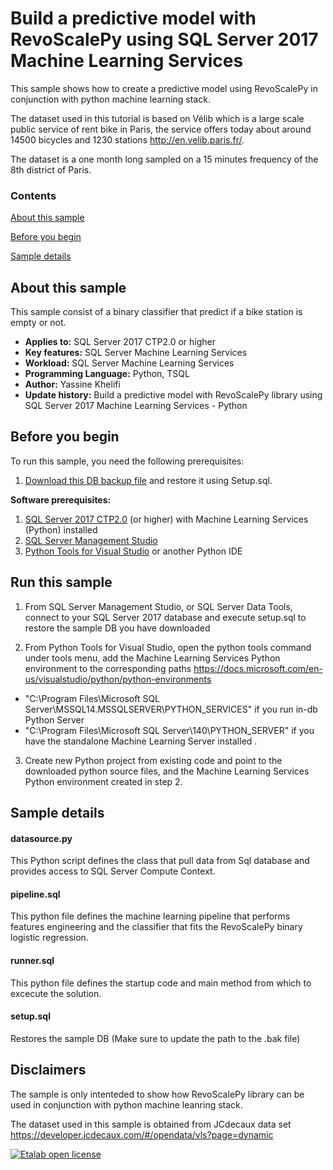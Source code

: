 # Build a predictive model with RevoScalePy using SQL Server 2017 Machine Learning Services

This sample shows how to create a predictive model using RevoScalePy in conjunction with python machine learning stack.

The dataset  used in this tutorial is based on Vélib which is a large scale public service of rent bike in Paris, the service offers today about around 14500 bicycles and 1230 stations http://en.velib.paris.fr/.

The dataset is a one month long  sampled on a 15 minutes frequency of the 8th district of Paris.


### Contents

[About this sample](#about-this-sample)

[Before you begin](#before-you-begin)

[Sample details](#sample-details)




## About this sample


This sample consist of a  binary classifier that predict if a bike station is empty or not.




- **Applies to:** SQL Server 2017 CTP2.0 or higher
- **Key features:** SQL Server Machine Learning Services 
- **Workload:** SQL Server Machine Learning Services
- **Programming Language:** Python, TSQL
- **Author:** Yassine Khelifi
- **Update history:** Build a predictive model with RevoScalePy library using SQL Server 2017 Machine Learning Services - Python 



## Before you begin

To run this sample, you need the following prerequisites: 
1. [Download this DB backup file](https://sq14samples.blob.core.windows.net/data/velibDB.bak) and restore it using Setup.sql. 

**Software prerequisites:**


1. [SQL Server 2017 CTP2.0](https://www.microsoft.com/en-us/sql-server/sql-server-2017) (or higher) with Machine Learning Services (Python) installed
2. [SQL Server Management Studio](https://docs.microsoft.com/en-us/sql/ssms/download-sql-server-management-studio-ssms)
3. [Python Tools for Visual Studio](https://www.visualstudio.com/vs/python/) or another Python IDE

## Run this sample
1. From SQL Server Management Studio, or SQL Server Data Tools, connect to your SQL Server 2017 database and execute setup.sql to restore the sample DB you have downloaded 

2. From Python Tools for Visual Studio, open the python tools command under tools menu, add the Machine Learning Services Python environment to the corresponding paths https://docs.microsoft.com/en-us/visualstudio/python/python-environments

  *  "C:\Program Files\Microsoft SQL Server\MSSQL14.MSSQLSERVER\PYTHON_SERVICES" if you run in-db Python Server
  *  "C:\Program Files\Microsoft SQL Server\140\PYTHON_SERVER" if you have the standalone Machine Learning Server installed .

3. Create new Python project from existing code and point to the downloaded python source files, and the Machine Learning Services Python environment created in step 2.






## Sample details

#### datasource.py
This Python script defines the class that pull data from Sql database and provides access to SQL Server Compute Context.

####  pipeline.sql
This python file defines the machine learning pipeline that performs features engineering and the classifier that fits the RevoScalePy binary logistic regression.

####  runner.sql
This python file defines the startup code and main method from which to excecute the solution.

####  setup.sql
Restores the sample DB (Make sure to update the path to the .bak file)





## Disclaimers

The sample is only intenteded to show how  RevoScalePy library can be used in conjunction with python machine leanring stack.

The dataset used in this sample is obtained from JCdecaux data set https://developer.jcdecaux.com/#/opendata/vls?page=dynamic 

[![Etalab open license](https://sq14samples.blob.core.windows.net/images/open_licence.png)](https://developer.jcdecaux.com/#/opendata/license)



